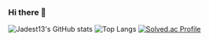 ### Hi there 👋

![Jadest13's GitHub stats](https://github-readme-stats.vercel.app/api?username=Jadest13&show_icons=true&theme=tokyonight)
![Top Langs](https://github-readme-stats.vercel.app/api/top-langs/?username=Jadest13&layout=Demo&theme=tokyonight)
[![Solved.ac Profile](http://mazassumnida.wtf/api/generate_badge?boj=hyunsu11)](https://solved.ac/hyunsu11)

<!--
**Jadest13/Jadest13** is a ✨ _special_ ✨ repository because its `README.md` (this file) appears on your GitHub profile.

Here are some ideas to get you started:

- 🔭 I’m currently working on ...
- 🌱 I’m currently learning ...
- 👯 I’m looking to collaborate on ...
- 🤔 I’m looking for help with ...
- 💬 Ask me about ...
- 📫 How to reach me: ...
- 😄 Pronouns: ...
- ⚡ Fun fact: ...
-->
